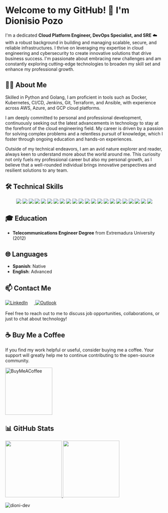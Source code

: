# Welcome to my GitHub! 👋 I'm Dionisio Pozo

I'm a dedicated **Cloud Platform Engineer, DevOps Specialist, and SRE** :cloud: with a robust background in building and managing scalable, secure, and reliable infrastructures. I thrive on leveraging my expertise in cloud engineering and cybersecurity to create innovative solutions that drive business success. I'm passionate about embracing new challenges and am constantly exploring cutting-edge technologies to broaden my skill set and enhance my professional growth.

## 👨‍💻 About Me

Skilled in Python and Golang, I am proficient in tools such as Docker, Kubernetes, CI/CD, Jenkins, Git, Terraform, and Ansible, with experience across AWS, Azure, and GCP cloud platforms.

I am deeply committed to personal and professional development, continuously seeking out the latest advancements in technology to stay at the forefront of the cloud engineering field. My career is driven by a passion for solving complex problems and a relentless pursuit of knowledge, which I foster through ongoing education and hands-on experiences.

Outside of my technical endeavors, I am an avid nature explorer and reader, always keen to understand more about the world around me. This curiosity not only fuels my professional career but also my personal growth, as I believe that a well-rounded individual brings innovative perspectives and resilient solutions to any team.


## 🛠️ Technical Skills

<p align="center">
  <img src="https://img.shields.io/badge/-Git-F05032?style=for-the-badge&logo=git&logoColor=white" />
  <img src="https://img.shields.io/badge/-Python-3776AB?style=for-the-badge&logo=Python&logoColor=white" /> 
  <img src="https://img.shields.io/badge/-Java-007396?style=for-the-badge&logo=Java&logoColor=white" /> 
  <img src="https://img.shields.io/badge/-Go-00ADD8?style=for-the-badge&logo=Go&logoColor=white" /> 
  <img src="https://img.shields.io/badge/-Bash-4EAA25?style=for-the-badge&logo=GNU-Bash&logoColor=white" />
  <img src="https://img.shields.io/badge/-Docker-2496ED?style=for-the-badge&logo=Docker&logoColor=white" /> 
  <img src="https://img.shields.io/badge/-Kubernetes-326CE5?style=for-the-badge&logo=Kubernetes&logoColor=white" /> 
  <img src="https://img.shields.io/badge/-istio-326CE5?style=for-the-badge&logo=istio&logoColor=white" /> 
  <img src="https://img.shields.io/badge/-Cilium-FB542B?style=for-the-badge&logo=Cilium&logoColor=white" /> 
  <img src="https://img.shields.io/badge/-Jenkins-D24939?style=for-the-badge&logo=Jenkins&logoColor=white" /> 
  <img src="https://img.shields.io/badge/-Helm-0F0F0F?style=for-the-badge&logo=helm&logoColor=white" />
  <img src="https://img.shields.io/badge/-ArgoCD-623CE4?style=for-the-badge&logo=ArgoCD&logoColor=white" /> 
  <img src="https://img.shields.io/badge/-Terraform-623CE4?style=for-the-badge&logo=Terraform&logoColor=white" /> 
  <img src="https://img.shields.io/badge/-Ansible-EE0000?style=for-the-badge&logo=Ansible&logoColor=white" /> 
  <img src="https://img.shields.io/badge/-Alpine_Linux-%230D597F.svg?style=for-the-badge&logo=alpine-linux&logoColor=white" /> 
  <img src="https://img.shields.io/badge/-Postman-FF6C37?style=for-the-badge&logo=postman&logoColor=white" />
  <img src="https://img.shields.io/badge/-Prometheus-E6522C?style=for-the-badge&logo=Prometheus&logoColor=white" /> 
  <img src="https://img.shields.io/badge/-grafana-%23F46800.svg?style=for-the-badge&logo=grafana&logoColor=white" /> 
  <img src="https://img.shields.io/badge/-postgres-%23316192.svg?style=for-the-badge&logo=postgresql&logoColor=white" /> 
  <img src="https://img.shields.io/badge/-AWS-232F3E?style=for-the-badge&logo=Amazon-AWS&logoColor=white" /> 
  <img src="https://img.shields.io/badge/-Azure-0089D6?style=for-the-badge&logo=Microsoft-Azure&logoColor=white" /> 
  <img src="https://img.shields.io/badge/-GCP-4285F4?style=for-the-badge&logo=Google-Cloud&logoColor=white" />
</p>

## 🎓 Education

- **Telecommunications Engineer Degree** from Extremadura University (2012)

## 🌐 Languages

- **Spanish**: Native
- **English**: Advanced

## 📫 Contact Me

<div align="left">
  <a href="https://www.linkedin.com/in/dionisiopozo">
    <img alt="LinkedIn" src="https://img.shields.io/badge/-LinkedIn-blue?style=for-the-badge&logo=Linkedin&logoColor=white" style="margin-right: 20px;"/>
  </a>
  <a href="mailto:dionisio.pozo@outlook.com">
    <img alt="Outlook" src="https://img.shields.io/badge/Microsoft_Outlook-0078D4?style=for-the-badge&logo=microsoft-outlook&logoColor=white" />
  </a>
  <br><br>
  Feel free to reach out to me to discuss job opportunities, collaborations, or just to chat about technology!
</div>

## ☕ Buy Me a Coffee 

If you find my work helpful or useful, consider buying me a coffee. Your support will greatly help me to continue contributing to the open-source community.

<a href="https://www.buymeacoffee.com/dionidev">
    <img alt="BuyMeACoffee" src="https://cdn.buymeacoffee.com/buttons/v2/default-yellow.png" width="150" />
</a>

## 📊 GitHub Stats

<p align="left">
  <a href="https://github.com/dioni-dev">
    <img height="180em" src="https://github-readme-stats.vercel.app/api?username=dioni-dev&include_all_commits=true&count_private=true&hide_rank=true" />
  </a>
  <a href="https://github.com/dioni-dev">
    <img height="180em" src="https://github-readme-stats.vercel.app/api/top-langs/?username=dioni-dev&layout=compact" />
  </a>
</p>

<p align="left"> <img src="https://komarev.com/ghpvc/?username=dioni-dev&label=Profile%20views&color=0e75b6&style=flat" alt="dioni-dev" /> </p> 
